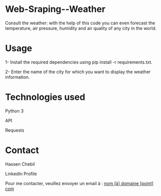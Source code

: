 # Web-Sraping--Weather

Consult the weather: with the help of this code you can even forecast the temperature, air pressure, humidity and air quality of any city in the world.

# Usage

1- Install the required dependencies using pip install -r requirements.txt.

2- Enter the name of the city  for which you want to display the weather information.

# Technologies used

Python 3

API

Requests

# Contact

Hassen Chebil

LinkedIn Profile

<p> Pour me contacter, veuillez envoyer un email à : 
    <a href="mailto:chebilhassen7@gmail.com">nom [à] domaine [point] com</a>
</p>
